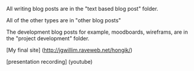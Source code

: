 All writing blog posts are in the "text based blog post" folder.

All of the other types are in "other blog posts"

The development blog posts for example, moodboards, wireframs, are in the "project development" folder.

[My final site] (http://jgwillim.raveweb.net/hongik/)

[presentation recording] (youtube)
